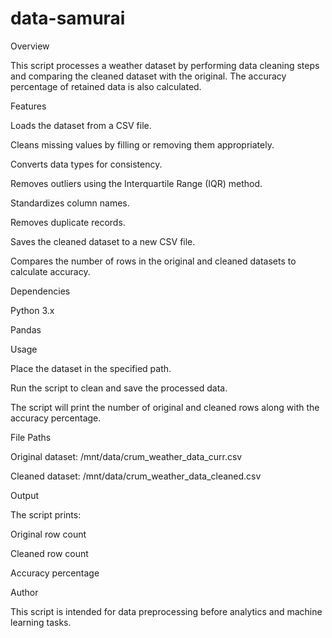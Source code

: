 # data-samurai
Overview

This script processes a weather dataset by performing data cleaning steps and comparing the cleaned dataset with the original. The accuracy percentage of retained data is also calculated.

Features

Loads the dataset from a CSV file.

Cleans missing values by filling or removing them appropriately.

Converts data types for consistency.

Removes outliers using the Interquartile Range (IQR) method.

Standardizes column names.

Removes duplicate records.

Saves the cleaned dataset to a new CSV file.

Compares the number of rows in the original and cleaned datasets to calculate accuracy.

Dependencies

Python 3.x

Pandas

Usage

Place the dataset in the specified path.

Run the script to clean and save the processed data.

The script will print the number of original and cleaned rows along with the accuracy percentage.

File Paths

Original dataset: /mnt/data/crum_weather_data_curr.csv

Cleaned dataset: /mnt/data/crum_weather_data_cleaned.csv

Output

The script prints:

Original row count

Cleaned row count

Accuracy percentage

Author

This script is intended for data preprocessing before analytics and machine learning tasks.

